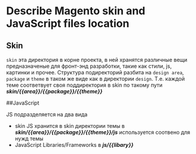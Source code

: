 # Describe Magento skin and JavaScript files location

## Skin

`skin` эта директория в корне проекта, в ней хранятся различные вещи предназначеные для фронт-энд разработки, такие как стили, js, картинки и прочее. Структура подиректорий разбита на `design area`, `package` и `theme` в таком же виде как в директории `design`. Т.е. каждой теме соответвует своя поддиректория в skin по такому пути ***skin/{{area}}/{{package}}/{{theme}}***

##JavaScript

JS подразделяется на два вида

* skin JS хранится в skin директории темы в ***skin/{{area}}/{{package}}/{{theme}}/js*** используется соотвено для нужд темы
* JavaScript Libraries/Frameworks в ***js/{{libary}}***
